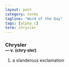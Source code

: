 ```yaml
---
layout: post
category: terms
tagline: "Word of the Day"
tags: [alpha_c]
term: chrysler
---
```


<h3>Chrysler<br/> <small>&mdash; v. (chry<span>&middot;</span>sler)</small></h3>
<p><ol>
<li>a slanderous exclamation</li>
</ol></p>
